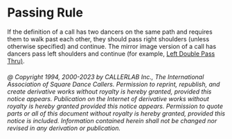 
# Passing Rule

If the definition of a call has two dancers on the same path and requires them to walk past each other,
they should
pass right shoulders (unless otherwise specified) and continue. The mirror image version of a call has dancers
pass left shoulders and continue
(for example, [Left Double Pass Thru)](double_pass_thru.md).

###### @ Copyright 1994, 2000-2023 by CALLERLAB Inc., The International Association of Square Dance Callers. Permission to reprint, republish, and create derivative works without royalty is hereby granted, provided this notice appears. Publication on the Internet of derivative works without royalty is hereby granted provided this notice appears. Permission to quote parts or all of this document without royalty is hereby granted, provided this notice is included. Information contained herein shall not be changed nor revised in any derivation or publication.
